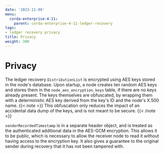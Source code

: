 ```yaml
---
date: '2023-11-08'
menu:
  corda-enterprise-4-11:
    parent: corda-enterprise-4-11-ledger-recovery
tags:
- ledger recovery privacy
title: Privacy
weight: 300
---
```


# Privacy

The ledger recovery `DistributionList` is encrypted using AES keys stored in the node's database.
Upon startup, a node creates ten random AES keys and stores them in the `node_aes_encryption_keys` table, if there are no keys already present.
The keys themselves are obfuscated, by wrapping them with a deterministic AES key derived from the key's ID and the node's X.500 name.
{{< note >}}
This obfuscation only reduces the impact of an accidental data dump of the keys, and is not meant to be secure.
{{< /note >}}

`senderRecordedTimestamp` is in a separate header object, and is treated as the authenticated additional
data in the AES-GCM encryption. This allows it to be public, which is necessary to allow the receiver node to read it
without having access to the encryption key. It also gives a guarantee to the original sender during recovery that it has not been tampered with.
